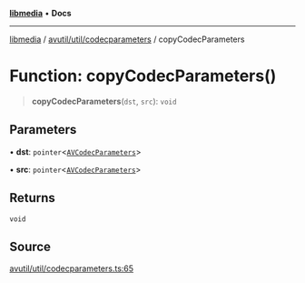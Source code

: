 [**libmedia**](../../../../README.md) • **Docs**

***

[libmedia](../../../../README.md) / [avutil/util/codecparameters](../README.md) / copyCodecParameters

# Function: copyCodecParameters()

> **copyCodecParameters**(`dst`, `src`): `void`

## Parameters

• **dst**: `pointer`\<[`AVCodecParameters`](../../../struct/avcodecparameters/classes/AVCodecParameters.md)\>

• **src**: `pointer`\<[`AVCodecParameters`](../../../struct/avcodecparameters/classes/AVCodecParameters.md)\>

## Returns

`void`

## Source

[avutil/util/codecparameters.ts:65](https://github.com/zhaohappy/libmedia/blob/87bf8029d8be58d5035a3f4dc7037c25d1ac371b/src/avutil/util/codecparameters.ts#L65)
